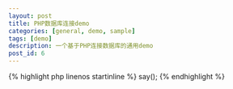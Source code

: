 ```yaml
---
layout: post
title: PHP数据库连接demo
categories: [general, demo, sample]
tags: [demo]
description: 一个基于PHP连接数据库的通用demo
post_id: 6
---
```


{% highlight php linenos startinline %}
say();
{% endhighlight %}

